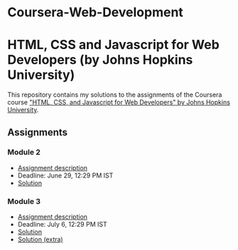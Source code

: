 # Coursera-Web-Development

# HTML, CSS and Javascript for Web Developers (by Johns Hopkins University)

This repository contains my solutions to the assignments of the Coursera course
["HTML, CSS, and Javascript for Web Developers" by Johns Hopkins University](https://www.coursera.org/learn/html-css-javascript-for-web-developers).

## Assignments

### Module 2
* [Assignment description](https://github.com/jhu-ep-coursera/fullstack-course4/blob/master/assignments/assignment2/Assignment-2.md)
* Deadline: June 29, 12:29 PM IST
* [Solution](https://whis20.github.io/Coursera-Web-Development/Module-2/)

### Module 3
* [Assignment description](https://github.com/jhu-ep-coursera/fullstack-course4/blob/master/assignments/assignment3/Assignment-3.md)
* Deadline: July 6, 12:29 PM IST
* [Solution](https://whis20.github.io/Coursera-Web-Development/Module-3/)
* [Solution (extra)](https://github.com/whis20/Coursera-Web-Development/blob/master/Module-3/index-extra.html)

